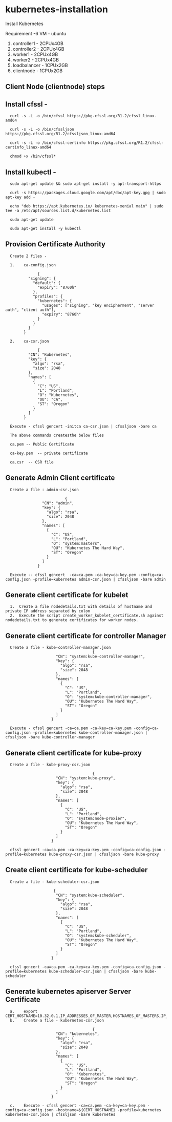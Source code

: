 # kubernetes-installation
Install Kubernetes

Requirement -6 VM - ubuntu 

1.  controller1 - 2CPUx4GB
2.  controller2 - 2CPUx4GB
3.  worker1 - 2CPUx4GB
4.  worker2 - 2CPUx4GB
5.  loadbalancer - 1CPUx2GB
6.  clientnode  - 1CPUx2GB

##  Client Node (clientnode) steps

##    Install cfssl -
      
      curl -s -L -o /bin/cfssl https://pkg.cfssl.org/R1.2/cfssl_linux-amd64
      
      curl -s -L -o /bin/cfssljson https://pkg.cfssl.org/R1.2/cfssljson_linux-amd64
      
      curl -s -L -o /bin/cfssl-certinfo https://pkg.cfssl.org/R1.2/cfssl-certinfo_linux-amd64
      
      chmod +x /bin/cfssl*
      
          
##    Install kubectl -
      
      sudo apt-get update && sudo apt-get install -y apt-transport-https

      curl -s https://packages.cloud.google.com/apt/doc/apt-key.gpg | sudo apt-key add -

      echo "deb https://apt.kubernetes.io/ kubernetes-xenial main" | sudo tee -a /etc/apt/sources.list.d/kubernetes.list

      sudo apt-get update
      
      sudo apt-get install -y kubectl 
      
##    Provision Certificate Authority
      
      Create 2 files - 
      
      1.    ca-config.json
      
                  {
              "signing": {
                "default": {
                  "expiry": "8760h"
                },
                "profiles": {
                  "kubernetes": {
                    "usages": ["signing", "key encipherment", "server auth", "client auth"],
                    "expiry": "8760h"
                  }
                }
              }
            }
            
      2.    ca-csr.json
      
                  {
              "CN": "Kubernetes",
              "key": {
                "algo": "rsa",
                "size": 2048
              },
              "names": [
                {
                  "C": "US",
                  "L": "Portland",
                  "O": "Kubernetes",
                  "OU": "CA",
                  "ST": "Oregon"
                }
              ]
            }
            
      Execute - cfssl gencert -initca ca-csr.json | cfssljson -bare ca 
      
      The above commands createsthe below files 
      
      ca.pem -- Public Certificate
      
      ca-key.pem  -- private certificate
      
      ca.csr  -- CSR file
      
      
##    Generate Admin Client certificate
          
      Create a file : admin-csr.json
            
                              {
                    "CN": "admin",
                    "key": {
                      "algo": "rsa",
                      "size": 2048
                    },
                    "names": [
                      {
                        "C": "US",
                        "L": "Portland",
                        "O": "system:masters",
                        "OU": "Kubernetes The Hard Way",
                        "ST": "Oregon"
                      }
                    ]
                  }
                  
      Execute -- cfssl gencert  -ca=ca.pem -ca-key=ca-key.pem -config=ca-config.json -profile=kubernetes admin-csr.json | cfssljson -bare admin  
            
 ##   Generate client certificate for kubelet 
            
      1.  Create a file nodedetails.txt with details of hostname and private IP address separated by colon
      2.  Execute the script create_worker_kubelet_certificate.sh against nodedetails.txt to generate certificates for worker nodes. 
      
##    Generate client certificate for controller Manager 
            
      Create a file - kube-controller-manager.json 
                                          {
                          "CN": "system:kube-controller-manager",
                          "key": {
                            "algo": "rsa",
                            "size": 2048
                          },
                          "names": [
                            {
                              "C": "US",
                              "L": "Portland",
                              "O": "system:kube-controller-manager",
                              "OU": "Kubernetes The Hard Way",
                              "ST": "Oregon"
                            }
                          ]
                        }
                  
      Execute - cfssl gencert -ca=ca.pem -ca-key=ca-key.pem -config=ca-config.json -profile=kubernetes kube-controller-manager.json | cfssljson -bare kube-controller-manager
                  
##    Generate client certificate for kube-proxy
            
      Create a file - kube-proxy-csr.json
                  
                                          {
                          "CN": "system:kube-proxy",
                          "key": {
                            "algo": "rsa",
                            "size": 2048
                          },
                          "names": [
                            {
                              "C": "US",
                              "L": "Portland",
                              "O": "system:node-proxier",
                              "OU": "Kubernetes The Hard Way",
                              "ST": "Oregon"
                            }
                          ]
                        }
                  
      cfssl gencert -ca=ca.pem -ca-key=ca-key.pem -config=ca-config.json -profile=kubernetes kube-proxy-csr.json | cfssljson -bare kube-proxy
                  
##    Create client certificate for kube-scheduler
            
      Create a file - kube-scheduler-csr.json
                  
                         {
                          "CN": "system:kube-scheduler",
                          "key": {
                            "algo": "rsa",
                            "size": 2048
                          },
                          "names": [
                            {
                              "C": "US",
                              "L": "Portland",
                              "O": "system:kube-scheduler",
                              "OU": "Kubernetes The Hard Way",
                              "ST": "Oregon"
                            }
                          ]
                        }
                        
      cfssl gencert -ca=ca.pem -ca-key=ca-key.pem -config=ca-config.json -profile=kubernetes kube-scheduler-csr.json | cfssljson -bare kube-scheduler

##    Generate kubernetes apiserver Server Certificate
      
      a.    export CERT_HOSTNAME=10.32.0.1,IP_ADDRESSES_OF_MASTER,HOSTNAMES_OF_MASTERS,IP_ADDRESS_OF_LB,HOSTNAME_OF_LB,127.0.0.1,localhost,kubernetes.default
      b.    Create a file - kubernetes-csr.json
            
                                          {
                          "CN": "kubernetes",
                          "key": {
                            "algo": "rsa",
                            "size": 2048
                          },
                          "names": [
                            {
                              "C": "US",
                              "L": "Portland",
                              "O": "Kubernetes",
                              "OU": "Kubernetes The Hard Way",
                              "ST": "Oregon"
                            }
                          ]
                        }
              
      c.    Execute - cfssl gencert -ca=ca.pem -ca-key=ca-key.pem -config=ca-config.json -hostname=${CERT_HOSTNAME} -profile=kubernetes kubernetes-csr.json | cfssljson -bare kubernetes
        

      
      
